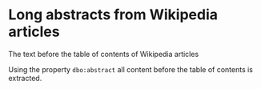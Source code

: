 # Long abstracts from Wikipedia articles
The text before the table of contents of Wikipedia articles

Using the property `dbo:abstract` all content before the table of contents is extracted. 
